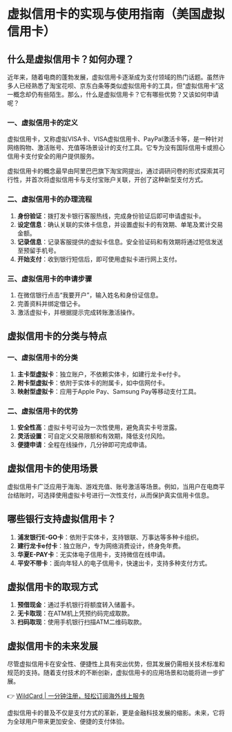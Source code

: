 # 虚拟信用卡的实现与使用指南（美国虚拟信用卡）

## 什么是虚拟信用卡？如何办理？

近年来，随着电商的蓬勃发展，虚拟信用卡逐渐成为支付领域的热门话题。虽然许多人已经熟悉了淘宝花呗、京东白条等类似虚拟信用卡的工具，但“虚拟信用卡”这一概念却仍有些陌生。那么，什么是虚拟信用卡？它有哪些优势？又该如何申请呢？

### 一、虚拟信用卡的定义

虚拟信用卡，又称虚拟VISA卡、VISA虚拟信用卡、PayPal激活卡等，是一种针对网络购物、激活账号、充值等场景设计的支付工具。它专为没有国际信用卡或担心信用卡支付安全的用户提供服务。

虚拟信用卡的概念最早由阿里巴巴旗下淘宝网提出，通过调研问卷的形式探索其可行性，并首次将虚拟信用卡与支付宝账户关联，开创了这种新型支付方式。

### 二、虚拟信用卡的办理流程

1. **身份验证**：拨打发卡银行客服热线，完成身份验证后即可申请虚拟卡。
2. **设定信息**：确认关联的实体卡信息，并设置虚拟卡的有效期、单笔及累计交易金额。
3. **记录信息**：记录客服提供的虚拟卡信息。安全验证码和有效期将通过短信发送至预留手机号。
4. **开始支付**：收到银行短信后，即可使用虚拟卡进行网上支付。

### 三、虚拟信用卡的申请步骤

1. 在微信银行点击“我要开户”，输入姓名和身份证信息。
2. 完善资料并绑定借记卡。
3. 激活虚拟卡，并根据提示完成转账激活操作。

## 虚拟信用卡的分类与特点

### 一、虚拟信用卡的分类

1. **主卡型虚拟卡**：独立账户，不依赖实体卡，如建行龙卡e付卡。
2. **附卡型虚拟卡**：依附于实体卡的附属卡，如中信网付卡。
3. **映射型虚拟卡**：应用于Apple Pay、Samsung Pay等移动支付工具。

### 二、虚拟信用卡的优势

1. **安全性高**：虚拟卡号可设为一次性使用，避免真实卡号泄露。
2. **灵活设置**：可自定义交易限额和有效期，降低支付风险。
3. **便捷申请**：全程在线操作，几分钟即可完成申请。

## 虚拟信用卡的使用场景

虚拟信用卡广泛应用于海淘、游戏充值、账号激活等场景。例如，当用户在电商平台结账时，可选择使用虚拟卡号进行一次性支付，从而保护真实信用卡信息。

## 哪些银行支持虚拟信用卡？

1. **浦发银行E-GO卡**：依附于实体卡，支持银联、万事达等多种卡组织。
2. **建行龙卡e付卡**：独立账户，专为网络消费设计，终身免年费。
3. **华夏E-PAY卡**：无实体电子信用卡，支持微信在线申请。
4. **平安不带卡**：面向年轻人的电子信用卡，快速出卡，支持多种支付方式。

## 虚拟信用卡的取现方式

1. **预借现金**：通过手机银行将额度转入储蓄卡。
2. **无卡取现**：在ATM机上凭预约码完成取款。
3. **扫码取现**：使用手机银行扫描ATM二维码取款。

## 虚拟信用卡的未来发展

尽管虚拟信用卡在安全性、便捷性上具有突出优势，但其发展仍需相关技术标准和规范的支持。随着支付技术的不断创新，虚拟信用卡的应用场景和功能将进一步扩展。

👉 [WildCard | 一分钟注册，轻松订阅海外线上服务](https://bbtdd.com/WildCard)

虚拟信用卡的普及不仅是支付方式的革新，更是金融科技发展的缩影。未来，它将为全球用户带来更加安全、便捷的支付体验。